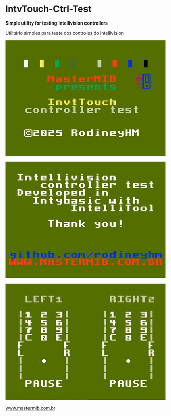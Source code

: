 # IntvTouch-Ctrl-Test
**Simple utility for testing Intellivision controllers**

Utilitário simples para teste dos controles do Intellivision

![ScreenShot](https://raw.githubusercontent.com/rodineyhm/IntvTouch-Ctrl-Test/main/pictures/01.jpg)

![ScreenShot](https://raw.githubusercontent.com/rodineyhm/IntvTouch-Ctrl-Test/main/pictures/02.jpg)

![ScreenShot](https://raw.githubusercontent.com/rodineyhm/IntvTouch-Ctrl-Test/main/pictures/03.jpg)

www.mastermib.com.br